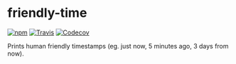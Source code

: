 # friendly-time
[![npm](https://img.shields.io/npm/v/friendly-time.svg)](https://www.npmjs.com/package/friendly-time)
[![Travis](https://travis-ci.com/bram-codes/friendly-time.svg?branch=dev)](https://travis-ci.com/bram-codes/friendly-time/branches)
[![Codecov](https://img.shields.io/codecov/c/github/bram-codes/friendly-time/dev.svg)](https://codecov.io/gh/bram-codes/friendly-time/branch/dev)

Prints human friendly timestamps (eg. just now, 5 minutes ago, 3 days from now).
